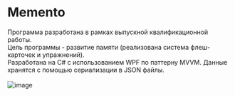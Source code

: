 # Memento
Программа разработана в рамках выпускной квалификационной работы.\
Цель программы - развитие памяти (реализована система флеш-карточек и упражнений).\
Разработана на C# с использованием WPF по паттерну MVVM. Данные хранятся с помощью сериализации в JSON файлы.\
\
![image](https://github.com/FoRoB/Memento/assets/51267534/d296721b-5cb7-4be9-a03e-00c6170e000d)
